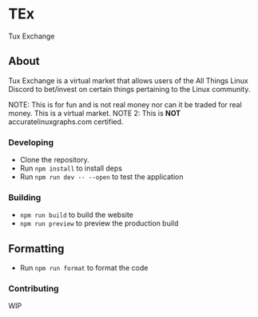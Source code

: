 # TEx

Tux Exchange

## About

Tux Exchange is a virtual market that allows users of the All Things Linux Discord to bet/invest on certain things pertaining to the Linux community.

NOTE: This is for fun and is not real money nor can it be traded for real money. This is a virtual market.
NOTE 2: This is **NOT** accuratelinuxgraphs.com certified.

### Developing

- Clone the repository.
- Run `npm install` to install deps
- Run `npm run dev -- --open` to test the application

### Building

- `npm run build` to build the website
- `npm run preview` to preview the production build

## Formatting

- Run `npm run format` to format the code

### Contributing

WIP
